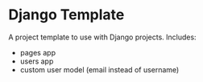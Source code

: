 # Django Template

A project template to use with Django projects. Includes:

- pages app
- users app
- custom user model (email instead of username)
